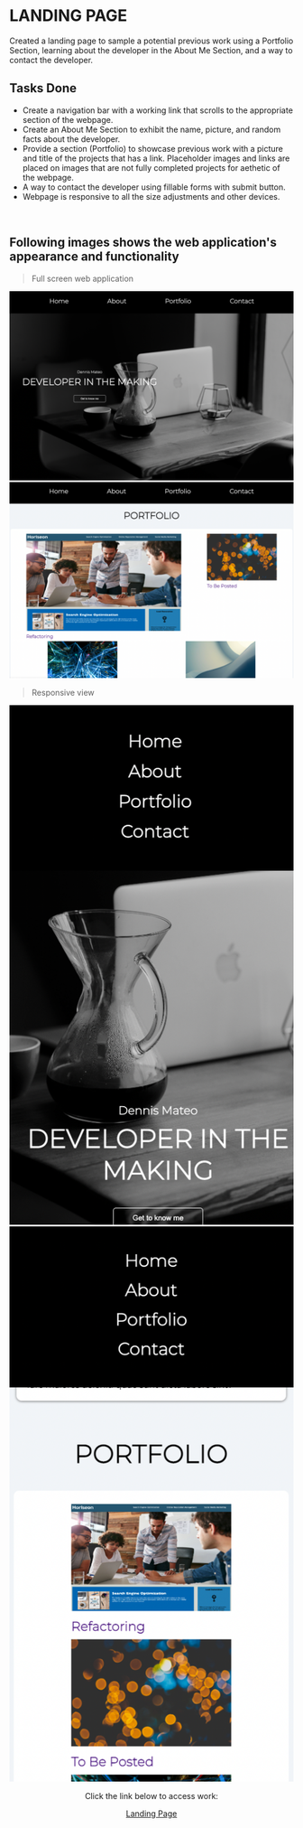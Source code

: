 # LANDING PAGE

Created a landing page to sample a potential previous work using a Portfolio Section, learning about the developer in the About Me Section, and a way to contact the developer.

## Tasks Done
* Create a navigation bar with a working link that scrolls to the appropriate section of the webpage.
* Create an About Me Section to exhibit the name, picture, and random facts about the developer.
* Provide a section (Portfolio) to showcase previous work with a picture and title of the projects that has a link. Placeholder images and links are placed on images that are not fully completed projects for aethetic of the webpage.
* A way to contact the developer using fillable forms with submit button.
* Webpage is responsive to all the size adjustments and other devices. 

<br>

## Following images shows the web application's appearance and functionality

> Full screen web application

<img src="./images/landing-page-wide.png">

<br>

<img src="./images/landing-page-wide-01.png">

<br>

>Responsive view

<img src="./images/landing-page-narrow.png">

<br>

<img src="./images/landing-page-narrow-01.png">

<br>

<p align="center">
Click the link below to access work:
</p>

<p align="center">
<a href="#">Landing Page</a>
</p>


